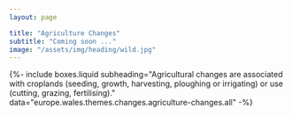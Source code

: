 ```yaml
---
layout: page

title: "Agriculture Changes"
subtitle: "Coming soon ..."
image: "/assets/img/heading/wild.jpg"
---
```


{%-
include boxes.liquid
subheading="Agricultural changes are associated with croplands (seeding, growth, harvesting, ploughing or irrigating) or use (cutting, grazing, fertilising)."
data="europe.wales.themes.changes.agriculture-changes.all"
-%}